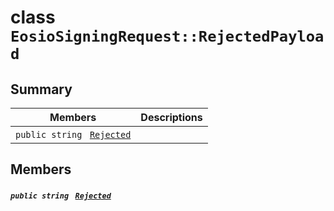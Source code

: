 # class `EosioSigningRequest::RejectedPayload` 

## Summary

 Members                                | Descriptions                                
----------------------------------------|---------------------------------------------
`public string ` [`Rejected`](#class_eosio_signing_request_1_1_rejected_payload_1a3034ae5749c264e0c046407600a83fae) | 

## Members

##### `public string ` [`Rejected`](#class_eosio_signing_request_1_1_rejected_payload_1a3034ae5749c264e0c046407600a83fae) 

